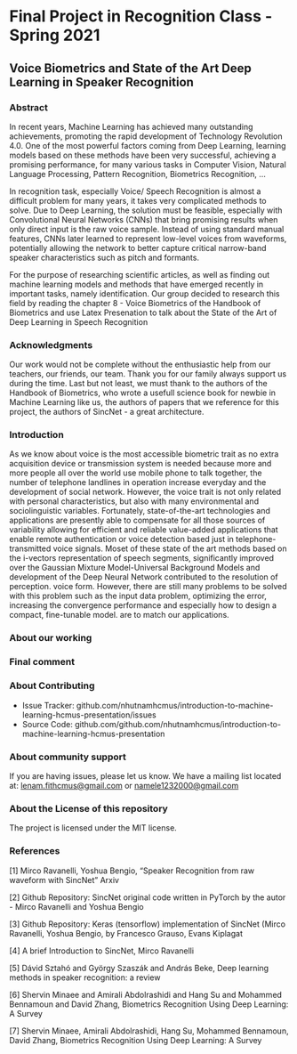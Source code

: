 # Final Project in Recognition Class - Spring 2021
## Voice Biometrics and State of the Art Deep Learning in Speaker Recognition

### Abstract

In recent years, Machine Learning has achieved many outstanding achievements, promoting the rapid development of Technology Revolution 4.0. One of the most powerful factors coming from Deep Learning, learning models based on these methods have been very successful, achieving a promising performance, for many various tasks in Computer Vision, Natural Language Processing, Pattern Recognition, Biometrics Recognition, ...

In recognition task, especially Voice/ Speech Recognition is almost a difficult problem for many years, it takes very complicated methods to solve. Due to Deep Learning, the solution must be feasible, especially with Convolutional Neural Networks (CNNs) that bring promising results when only direct input is the raw voice sample. Instead of using standard manual features, CNNs later learned to represent low-level voices from waveforms, potentially allowing the network to better capture critical narrow-band speaker characteristics such as pitch and formants.

For the purpose of researching scientific articles, as well as finding out machine learning models and methods that have emerged recently in important tasks, namely identification. Our group decided to research this field by reading the chapter 8 - Voice Biometrics of the Handbook of Biometrics and use Latex Presenation to talk about the State of the Art of Deep Learning in Speech Recognition

### Acknowledgments

Our work would not be complete without the enthusiastic help from our teachers, our friends, our team. Thank you for our family always support us during the time. Last but not least, we must thank to the authors of the Handbook of Biometrics, who wrote a usefull science book for newbie in Machine Learning like us, the authors of papers that we reference for this project, the authors of SincNet - a great architecture.

### Introduction

As we know about voice is the most accessible biometric trait as no extra acquisition device or transmission system is needed because more and more people all over the world use mobile phone to talk together, the number of telephone landlines in operation increase everyday and the development of social network. However, the voice trait is not only related with personal characteristics, but also with many environmental and sociolinguistic variables. Fortunately, state-of-the-art technologies and applications are presently able to compensate for all those sources of variability allowing for efficient and reliable value-added applications that enable remote authentication or voice detection based just in telephone-transmitted voice signals. Moset of these state of the art methods based on the i-vectors representation of speech segments, significantly improved over the Gaussian Mixture Model-Universal Background Models and development of the Deep Neural Network contributed to the resolution of perception. voice form. However, there are still many problems to be solved with this problem such as the input data problem, optimizing the error, increasing the convergence performance and especially how to design a compact, fine-tunable model. are to match our applications.

### About our working

### Final comment

### About Contributing

- Issue Tracker: github.com/nhutnamhcmus/introduction-to-machine-learning-hcmus-presentation/issues
- Source Code: github.com/github.com/nhutnamhcmus/introduction-to-machine-learning-hcmus-presentation

### About community support

If you are having issues, please let us know. We have a mailing list located at: lenam.fithcmus@gmail.com or namele1232000@gmail.com

### About the License of this repository

The project is licensed under the MIT license.

### References

[1] Mirco Ravanelli, Yoshua Bengio, “Speaker Recognition from raw waveform with SincNet” Arxiv

[2] Github Repository: SincNet original code written in PyTorch by the autor - Mirco Ravanelli and Yoshua Bengio

[3] Github Repository: Keras (tensorflow) implementation of SincNet (Mirco Ravanelli, Yoshua Bengio, by Francesco Grauso, Evans Kiplagat

[4] A brief Introduction to SincNet, Mirco Ravanelli

[5] Dávid Sztahó and György Szaszák and András Beke, Deep learning methods in speaker recognition: a review

[6] Shervin Minaee and Amirali Abdolrashidi and Hang Su and Mohammed Bennamoun and David Zhang, Biometrics Recognition Using Deep Learning: A Survey

[7] Shervin Minaee, Amirali Abdolrashidi, Hang Su, Mohammed Bennamoun, David Zhang, Biometrics Recognition Using Deep Learning: A Survey